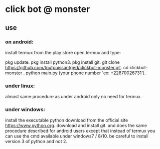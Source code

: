 # click bot @ monster #

## use

### on android:

install termux from the play store
open termux and type:

pkg update.
pkg install python3.
pkg install git.
git clone https://github.com/toutpuissantged/clickbot-monster.git.
cd clickbot-monster \.
python main.py (your phone number 'ex: +22870026731').

### under linux:

almost same procedure as under android only no need for termux.

### under windows:

install the executable python download from the official site https://www.python.org.
download and install git.
and does the same procedure described for android users except that instead of termux you can use the cmd available under windows7 / 8/10.
be careful to install version 3 of python and not 2.
